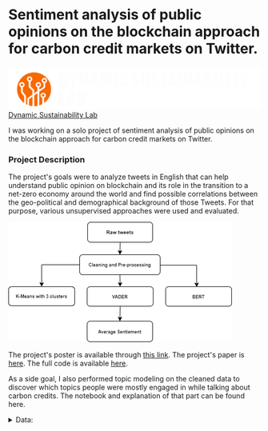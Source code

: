 # Sentiment analysis of public opinions on the blockchain approach for carbon credit markets on Twitter.
![DSL logo](images/DSL_logo1.png)
[Dynamic Sustainability Lab](https://www.dynamicslab.org/)

I was working on a solo project of sentiment analysis of public opinions on the blockchain approach for carbon credit markets on Twitter. 

### Project Description 
  
The project's goals were to analyze tweets in English that can help understand public opinion on blockchain and its role in the transition to a net-zero economy around the world and find possible correlations between the   geo-political and demographical background of those Tweets. For that purpose, various unsupervised approaches were used and evaluated.
  
![Project structure diagram](images/dsl_prjstructure.png)
  
The project's poster is available through [this link](reports/DSL_poster_v2.pdf). The project's paper is [here](reports/DSL_paper_v1.pdf).
The full code is available [here](code/). 

As a side goal, I also performed topic modeling on the cleaned data to discover which topics people were mostly engaged in while talking about carbon credits.
The notebook and explanation of that part can be found here.

<details>
  <summary>Data:</summary>
  
  ### Data
  In this paper, the project collects and analyzes the contents of around 225,098 English tweets that discussed either the current general perception of carbon credits or the blockchain role in the transition to a net-zero carbon economy in the past 2 years period (1/1/2021 – 10/31/2022).
  
  The library used for data scraping is [snscrape](https://github.com/JustAnotherArchivist/snscrape)
  The code for the Twitter data scraping part is [here](code/DSL_tweetsMine.ipynb).
<details>

<details>
  <summary>Methods:</summary>
  
  ### Methods
  + **K-Means**. First, I wanted to explore one of the most popular techniques for unsupervised sentiment analysis, K-Means clustering. The size of the dataset made it possible to create a large enough dictionary of words for the Word2vec model. I decided to work with 3 clusters: positive, negative, and neutral. The neutral cluster is supposed to collect possible spam tweets or tweets with not enough information for humans to determine the sentiment.
  
  + **VADER** (Valence Aware Dictionary and sEntiment Reasoner). Second, I imported and applied the VADER algorithm on the same per-processed text as that given to K-Means. VADER is a key-based algorithm for sentiment analysis, which means it has its own dictionary of words for sentiment classification.
  
  + **BERT** (Bidirectional Encoder Representations for Transformers). Finally, I decided to run BERT, which is a model with pre-trained language representations that has an internal library for sentiment analysis. BERT is able to identify sentiment based on common keywords, sentence structure, as well as the context of each tweet based on the generated embeddings. By design, BERT is able to identify either positive or negative tweets. It is one of the most advanced unsupervised methods for sentiment analysis yet and I wanted to see how similar its results are to the K-Means model.
<details>
  
<details>
  <summary>Pre-processing:</summary>
  
  ### Pre-processing
  
  Import necessary libraries and functions.
  ```
  from nltk.corpus import stopwords
  from nltk.tokenize import word_tokenize
  from nltk.stem import WordNetLemmatizer
    
  lemma = WordNetLemmatizer()
  stop_words = set(stopwords.words('english'))
  ```
  
  Write a function to clean and tokenize the data:
  ```
  def clean_tweet(tweet):
      if type(tweet) == float:
              return ""
  
      # turn text into lower
      test = tweet.lower()
      # remove all mentions and hashtags 
      test = re.sub("@[A-Za-z0-9_]+","", test)
      test = re.sub("#[A-Za-z0-9_]+","", test)
      #remove links
      test = re.sub(r"http\S+", "", test)
      test = re.sub(r"www.\S+", "", test)
      #remove punctuation
      test = re.sub('[()!?]', ' ', test)
      test = re.sub('\[.*?\]',' ', test)
      #remove non alphabetical characters
      test = re.sub("[^a-z0-9]"," ", test)
      #remove extra spaces
      test = re.sub(' +', ' ', test)
      
      #remove many abbreviations
      test = re.sub(r"there's", "there is", test)
      test = re.sub(r"i'm", "i am", test)
      test = re.sub(r"he's", "he is", test)
      test = re.sub(r"she's", "she is", test)
      test = re.sub(r"it's", "it is", test)
      test = re.sub(r"that's", "that is", test)
      test = re.sub(r"what's", "that is", test)
      test = re.sub(r"where's", "where is", test)
      test = re.sub(r"how's", "how is", test)
      test = re.sub(r"\'ll", " will", test)
      test = re.sub(r"\'ve", " have", test)
      test = re.sub(r"\'re", " are", test)
      test = re.sub(r"\'d", " would", test)
      test = re.sub(r"\'re", " are", test)
      test = re.sub(r"won't", "will not", test)
      test = re.sub(r"can't", "cannot", test)
      test = re.sub(r"n't", " not", test)
      test = re.sub(r"n'", "ng", test)
      test = re.sub(r"'bout", "about", test)
      test = re.sub(r"'til", "until", test)
      test = re.sub(r"\"", "", test)
      test = re.sub(r"\'", "", test)
      test = re.sub(r' s ', "", test)
      test = re.sub(r"[\[\]\\0-9()\"$#%/@;:<>{}`+=~|.!?,-]", "", test)
      test = re.sub(r"&", "", test)
      test = re.sub(r"\\n", "", test)
      
      # remove single letter words
      test = ' '.join( [w for w in test.split() if len(w)>1] )
      
      test = ' '.join( [lemma.lemmatize(x) for x in nltk.wordpunct_tokenize(test) if x not in stop_words])
      test =[lemma.lemmatize(x, nltk.corpus.reader.wordnet.VERB) for x in nltk.wordpunct_tokenize(test) if x not in stop_words]
  
      return test
  ```
<details>
  
<details>
  <summary>KMeans:</summary>
  
  ### KMeans Implementation
  
  Create embedding vectors from tweets using the [Gensim library](https://radimrehurek.com/gensim/models/word2vec.html):
  ```
  sent = [row for row in data18["clean_tweet"]]
  # use Gensim Phrases package to automatically detect common phrases (bigrams) from a list of sentences.
  phrases = Phrases(sent, min_count=1, progress_per=50000)
  bigram = gensim.models.phrases.Phraser(phrases)
  sentences = bigram[sent]
  sentences[1]
  
  # https://www.kaggle.com/pierremegret/gensim-word2vec-tutorial
  ```
  Initialize Word2vec model:
  ```
  #Initializing the word2vec model
  w2v_model = Word2Vec(min_count=4,
                       window=5,
                       vector_size =300,
                       sample=1e-5, 
                       alpha=0.03, 
                       min_alpha=0.0007, 
                       negative=20,
                       seed= 42,
                       workers=multiprocessing.cpu_count()-1)
  
  
  #building vocab of the word2vec model from the custom data
  w2v_model.build_vocab(sentences, progress_per=50000)
  
  # https://towardsdatascience.com/unsupervised-sentiment-analysis-a38bf1906483
  ```
  Train Word2vec model:
  ```
  w2v_model.train(sentences, total_examples=w2v_model.corpus_count, epochs=60, report_delay=1)
  ```
  Feeding the embeddings to a KMeans model to cluster words into positive, negative, and neutral clusters:
  ```
  model = KMeans(n_clusters=3, max_iter=1000, random_state=42, n_init=50).fit(X=word_vectors.vectors.astype('double'))
  ```
  Create a dictionary of the word and its cluster value:
  ```
  words_dict = dict(zip(words.words, words.cluster_value))
  ```
  Define a function to get the sentiment for the entire tweet:
  ```
  def get_sentiments(x,words_dict):
      total=0
      count=0
      test=x["clean_tweet"]
      #print(test)
      for t in test:
          if words_dict.get(t):
              total+=int(words_dict.get(t))
              #print('adding', int(words_dict.get(t)))
          count+=1
      if count == 0:
          sentiment = 'no data'
      else:
          avg=total/count
          sentiment=-1 if avg<-0.15 else 1 if avg >0.15 else 0
      return sentiment
  ```
  Apply the function on the dataset:
  ```
  for i in range(len(data18)):
      x = data18.iloc[i]
      data18['sentiment'][i] = get_sentiments(x, words_dict)
  ```
<details>
  
<details>
  <summary>VADER:</summary>
  
  ### VADER Implementation
  
  Import the sentiment analyzer:
  ```
  nltk.download('vader_lexicon')
  sid = SentimentIntensityAnalyzer()
  ```
  Apply the polarity function to calculate the sentiment scores:
  ```
  data18['sentiments_val2'] = data18['cleaned_tweet'].apply(lambda tweet: sid.polarity_scores(tweet))
  ```
  Calculate the compound score for each tweet:
  ```
  data18['compound']  = data18['sentiments_val2'].apply(lambda score_dict: score_dict['compound'])
  ```
  Write a function to cluster the tweets based on compound value:
  ```
  def sentimentPredict(score):
      if score >= 0.05:
          return "positive"
      elif score <= -0.05: 
          return "negative"
      else:
          return "neutral"
  
  data18['sentiments_val2'] =data18['compound'].apply(lambda x: sentimentPredict(x))
  ```
<details>
  
<details>
  <summary>BERT:</summary>
  
  ### BERT Implementation
  
  Install necessary libraries:
  ```
  # installing the library 'transformers' which contains BERT implementation
  !pip install transformers
   
  # installing the library tensorflow
  !pip install tensorflow
  
  # importing the pipeline module
  from transformers import pipeline
   
  # Downloading the sentiment analysis model
  SentimentClassifier = pipeline("sentiment-analysis")
  ```
  Write a BERT function to apply to the dataset:
  ```
  def FunctionBERTSentiment(inpText):
    return(SentimentClassifier(inpText)[0]['label'])
  ```
  Calling BERT-based sentiment score function for every tweet:
  ```
  data18['sentiments_val3']=data18['cleaned_tweet'].apply(FunctionBERTSentiment)
  ```
<details> 
  
<details>
  <summary>Final results:</summary>
  
  ### Average and final plots
  
  Turn all the sentiments into numbers:
  ```
  def sentimentNum(score):
      if score == 'positive':
          return 1
      elif score == 'negative': 
          return -1
      else:
          return 0
  
  # sentiment values refer to KMeans, VADER, and BERT
  data18['sentiments_val'] =data18['sentiments_val'].apply(lambda x: sentimentNum(x))
  data18['sentiments_val2'] =data18['sentiments_val2'].apply(lambda x: sentimentNum(x))
  data18['sentiments_val3'] =data18['sentiments_val3'].apply(lambda x: sentimentNum(x))
  ```
  Write a function to average the results and cluster them into sentiments:
  ```
  def sentimentAvg(val1, val2, val3):
      summ = val1 + val2 + val3
      if summ >= 1:
          return 'positive'
      elif summ < 0: 
          return 'negative'
      else:
          return 'neutral'
  
  data18['sent_avg'] = data18.apply(lambda x: sentimentAvg(val1 = x['sentiments_val'], val2 = x['sentiments_val2'], val3 = x['sentiments_val3']), axis=1)
  ```
  Create a pie chart for the final average results (you can repeat the step for individual algorithms and compare results):
  ```
  data_pie=data18["sent_avg"].value_counts().reset_index()
  fig = plt.gcf()
  fig.set_size_inches(7,7)
  colors = ["yellow","cyan","pink"]
  plt.pie(data_pie["sent_avg"],labels=data_pie["index"],radius=2,autopct="%1.1f%%", colors=colors)
  plt.axis('equal')
  plt.title("On Average: Sentiment Distribution of Tweets 2021", fontsize=20)
  #plt.savefig("images/Sentiment_Distribution.png")
  plt.show()
  data_pie
  
  plt.savefig("sent_dist_tweets_avg.png")
  ```
  ![final_results](images/avg_tweets2122.png)
  
<details>

For the full code files, go [here](code/).

